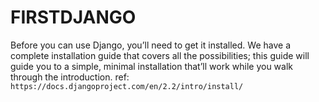 # FIRSTDJANGO

Before you can use Django, you’ll need to get it installed. We have a complete installation guide that covers all the possibilities; this guide will guide you to a simple, minimal installation that’ll work while you walk through the introduction.
ref: ``https://docs.djangoproject.com/en/2.2/intro/install/``
